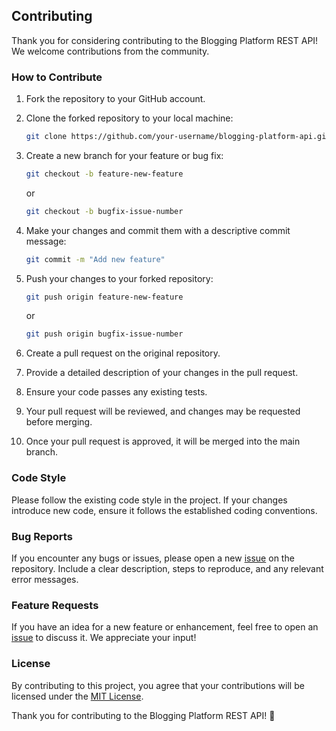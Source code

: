 ## Contributing

Thank you for considering contributing to the Blogging Platform REST API! We welcome contributions from the community.

### How to Contribute

1. Fork the repository to your GitHub account.
2. Clone the forked repository to your local machine:

   ```bash
   git clone https://github.com/your-username/blogging-platform-api.git
   ```

3. Create a new branch for your feature or bug fix:

   ```bash
   git checkout -b feature-new-feature
   ```

   or

   ```bash
   git checkout -b bugfix-issue-number
   ```

4. Make your changes and commit them with a descriptive commit message:

   ```bash
   git commit -m "Add new feature" 
   ```

5. Push your changes to your forked repository:

   ```bash
   git push origin feature-new-feature
   ```

   or

   ```bash
   git push origin bugfix-issue-number
   ```

6. Create a pull request on the original repository.
7. Provide a detailed description of your changes in the pull request.
8. Ensure your code passes any existing tests.
9. Your pull request will be reviewed, and changes may be requested before merging.
10. Once your pull request is approved, it will be merged into the main branch.

### Code Style

Please follow the existing code style in the project. If your changes introduce new code, ensure it follows the established coding conventions.

### Bug Reports

If you encounter any bugs or issues, please open a new [issue](https://github.com/your-username/blogging-platform-api/issues) on the repository. Include a clear description, steps to reproduce, and any relevant error messages.

### Feature Requests

If you have an idea for a new feature or enhancement, feel free to open an [issue](https://github.com/your-username/blogging-platform-api/issues) to discuss it. We appreciate your input!

### License

By contributing to this project, you agree that your contributions will be licensed under the [MIT License](LICENSE).

Thank you for contributing to the Blogging Platform REST API! 🚀
